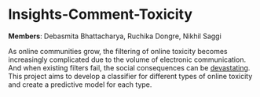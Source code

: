 # Insights-Comment-Toxicity

**Members**: Debasmita Bhattacharya, Ruchika Dongre, Nikhil Saggi

As online communities grow, the filtering of online toxicity becomes increasingly complicated due to the volume of electronic communication. And when existing filters fail, the social consequences can be [devastating](http://time.com/5197039/un-facebook-myanmar-rohingya-violence/). This project aims to develop a classifier for different types of online toxicity and create a predictive model for each type.
